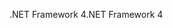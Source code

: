 <span data-ttu-id="58b53-101">.NET Framework 4</span><span class="sxs-lookup"><span data-stu-id="58b53-101">.NET Framework 4</span></span>